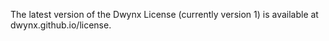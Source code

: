 The latest version of the Dwynx License (currently version 1) is available at dwynx.github.io/license.
